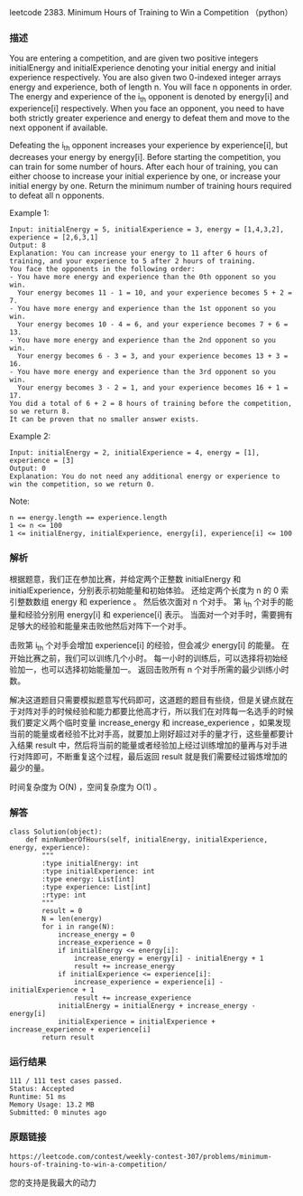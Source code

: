 leetcode 2383. Minimum Hours of Training to Win a Competition （python）




### 描述

You are entering a competition, and are given two positive integers initialEnergy and initialExperience denoting your initial energy and initial experience respectively. You are also given two 0-indexed integer arrays energy and experience, both of length n. You will face n opponents in order. The energy and experience of the i<sub>th</sub> opponent is denoted by energy[i] and experience[i] respectively. When you face an opponent, you need to have both strictly greater experience and energy to defeat them and move to the next opponent if available.

Defeating the i<sub>th</sub> opponent increases your experience by experience[i], but decreases your energy by energy[i]. Before starting the competition, you can train for some number of hours. After each hour of training, you can either choose to increase your initial experience by one, or increase your initial energy by one. Return the minimum number of training hours required to defeat all n opponents.





Example 1:

	Input: initialEnergy = 5, initialExperience = 3, energy = [1,4,3,2], experience = [2,6,3,1]
	Output: 8
	Explanation: You can increase your energy to 11 after 6 hours of training, and your experience to 5 after 2 hours of training.
	You face the opponents in the following order:
	- You have more energy and experience than the 0th opponent so you win.
	  Your energy becomes 11 - 1 = 10, and your experience becomes 5 + 2 = 7.
	- You have more energy and experience than the 1st opponent so you win.
	  Your energy becomes 10 - 4 = 6, and your experience becomes 7 + 6 = 13.
	- You have more energy and experience than the 2nd opponent so you win.
	  Your energy becomes 6 - 3 = 3, and your experience becomes 13 + 3 = 16.
	- You have more energy and experience than the 3rd opponent so you win.
	  Your energy becomes 3 - 2 = 1, and your experience becomes 16 + 1 = 17.
	You did a total of 6 + 2 = 8 hours of training before the competition, so we return 8.
	It can be proven that no smaller answer exists.

	
Example 2:

	Input: initialEnergy = 2, initialExperience = 4, energy = [1], experience = [3]
	Output: 0
	Explanation: You do not need any additional energy or experience to win the competition, so we return 0.




Note:


	n == energy.length == experience.length
	1 <= n <= 100	
	1 <= initialEnergy, initialExperience, energy[i], experience[i] <= 100

### 解析

根据题意，我们正在参加比赛，并给定两个正整数 initialEnergy 和 initialExperience，分别表示初始能量和初始体验。 还给定两个长度为 n 的 0 索引整数数组 energy 和 experience 。 然后依次面对 n 个对手。 第 i<sub>th</sub> 个对手的能量和经验分别用 energy[i] 和 experience[i] 表示。 当面对一个对手时，需要拥有足够大的经验和能量来击败他然后对阵下一个对手。

击败第 i<sub>th</sub> 个对手会增加 experience[i] 的经验，但会减少 energy[i] 的能量。 在开始比赛之前，我们可以训练几个小时。 每一小时的训练后，可以选择将初始经验加一，也可以选择初始能量加一。 返回击败所有 n 个对手所需的最少训练小时数。

解决这道题目只需要模拟题意写代码即可，这道题的题目有些绕，但是关键点就在于对阵对手的时候经验和能力都要比他高才行，所以我们在对阵每一名选手的时候我们要定义两个临时变量  increase_energy 和 increase_experience  ，如果发现当前的能量或者经验不比对手高，就要加上刚好超过对手的量才行，这些量都要计入结果 result 中，然后将当前的能量或者经验加上经过训练增加的量再与对手进行对阵即可，不断重复这个过程，最后返回 result 就是我们需要经过锻炼增加的最少的量。

时间复杂度为 O(N) ，空间复杂度为 O(1) 。

### 解答

	class Solution(object):
	    def minNumberOfHours(self, initialEnergy, initialExperience, energy, experience):
	        """
	        :type initialEnergy: int
	        :type initialExperience: int
	        :type energy: List[int]
	        :type experience: List[int]
	        :rtype: int
	        """
	        result = 0
	        N = len(energy)
	        for i in range(N):
	            increase_energy = 0
	            increase_experience = 0
	            if initialEnergy <= energy[i]:
	                increase_energy = energy[i] - initialEnergy + 1
	                result += increase_energy
	            if initialExperience <= experience[i]:
	                increase_experience = experience[i] - initialExperience + 1
	                result += increase_experience
	            initialEnergy = initialEnergy + increase_energy - energy[i]
	            initialExperience = initialExperience + increase_experience + experience[i]
	        return result



### 运行结果

	111 / 111 test cases passed.
	Status: Accepted
	Runtime: 51 ms
	Memory Usage: 13.2 MB
	Submitted: 0 minutes ago


### 原题链接

	https://leetcode.com/contest/weekly-contest-307/problems/minimum-hours-of-training-to-win-a-competition/


您的支持是我最大的动力
